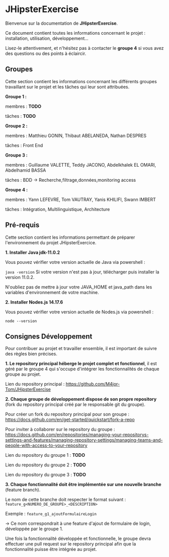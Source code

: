 # JHipsterExercise

Bienvenue sur la documentation de **JHipsterExercise**.

Ce document contient toutes les informations concernant le projet : installation, utilisation, développement...

Lisez-le attentivement, et n'hésitez pas à contacter le **groupe 4** si vous avez des questions ou des points à éclaircir.


## Groupes

Cette section contient les informations concernant les différents groupes travaillant sur le projet et les tâches qui leur sont attribuées.

**Groupe 1 :**

membres : **TODO**

tâches : **TODO**

**Groupe 2 :**

membres : Matthieu GONIN, Thibaut ABELANEDA, Nathan DESPRES

tâches : Front End

**Groupe 3 :**

membres : Guillaume VALETTE, Teddy JACONO, Abdelkhalek EL OMARI, Abdelhamid BASSA

tâches : BDD -> Recherche,filtrage,données,monitoring access

**Groupe 4 :**

membres : Yann LEFEVRE, Tom VAUTRAY, Yanis KHILIFI, Swann IMBERT

tâches : Intégration, Multilinguistique, Architecture

## Pré-requis

Cette section contient les informations permettant de préparer l'environnement du projet JHipsterExercice.

**1. Installer Java jdk-11.0.2**

Vous pouvez vérifier votre version actuelle de Java via powershell :

`java -version`
Si votre version n'est pas à jour, télécharger puis installer la version 11.0.2.

N'oubliez pas de mettre à jour votre JAVA_HOME et java_path dans les variables d'environnement de votre machine.

**2. Installer Nodes.js 14.17.6**

Vous pouvez vérifier votre version actuelle de Nodes.js via powershell :

`node --version`

## Consignes Développement
Pour contribuer au projet et travailler ensemble, il est important de suivre des règles bien précises.

**1. Le repository principal héberge le projet complet et fonctionnel**,  il est géré par le groupe 4 qui s'occupe d'intégrer les fonctionnalités de chaque groupe au projet.

Lien du repository principal : https://github.com/M4jor-Tom/JHipsterExercise

**2. Chaque groupe de développement dispose de son propre repository**  (fork du repository principal  créé par le responsable git du groupe).

Pour créer un fork du repository principal pour son groupe : https://docs.github.com/en/get-started/quickstart/fork-a-repo

Pour inviter à collaborer sur le repository du groupe : https://docs.github.com/en/repositories/managing-your-repositorys-settings-and-features/managing-repository-settings/managing-teams-and-people-with-access-to-your-repository

Lien du repository du groupe 1 : **TODO**

Lien du repository du groupe 2 : **TODO**

Lien du repository du groupe 3 : **TODO**

**3. Chaque fonctionnalité doit être implémentée sur une nouvelle branche** (feature branch).

Le nom de cette branche doit respecter le format suivant : `feature_g<NUMERO_DE_GROUPE>_<DESCRIPTION>`

Exemple : `feature_g1_ajoutFormulaireLogin`

-> Ce nom correspondrait à une feature d'ajout de formulaire de login, développée par le groupe 1.

Une fois la fonctionnalité développée et fonctionnelle, le groupe devra effectuer une pull request sur le repository principal afin que la fonctionnalité puisse être intégrée au projet.
